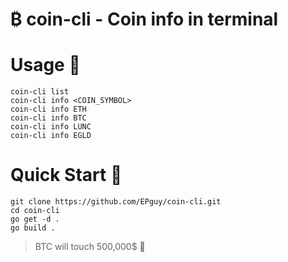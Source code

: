 # ₿ coin-cli - Coin info in terminal

# Usage 🧩
```coin-cli list```<br>
```coin-cli info <COIN_SYMBOL>```<br>
```coin-cli info ETH```<br>
```coin-cli info BTC```<br>
```coin-cli info LUNC```<br>
```coin-cli info EGLD```

# Quick Start 🚀
```git clone https://github.com/EPguy/coin-cli.git``` <br>
```cd coin-cli```<br>
```go get -d .```<br>
```go build .```

> BTC will touch 500,000$ 🚀